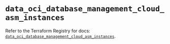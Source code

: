 # `data_oci_database_management_cloud_asm_instances`

Refer to the Terraform Registry for docs: [`data_oci_database_management_cloud_asm_instances`](https://registry.terraform.io/providers/oracle/oci/7.19.0/docs/data-sources/database_management_cloud_asm_instances).
